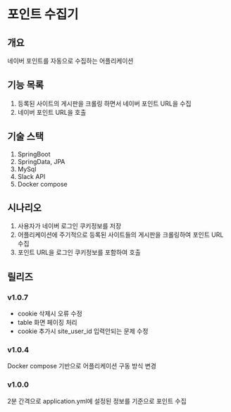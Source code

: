# 포인트 수집기
## 개요

네이버 포인트를 자동으로 수집하는 어플리케이션

## 기능 목록

1. 등록된 사이트의 게시판을 크롤링 하면서 네이버 포인트 URL을 수집
2. 네이버 포인트 URL을 호출

## 기술 스택

1. SpringBoot
2. SpringData, JPA
3. MySql
4. Slack API
5. Docker compose

## 시나리오

1. 사용자가 네이버 로그인 쿠키정보를 저장
2. 어플리케이션에 주기적으로 등록된 사이트들의 게시판을 크롤링하여 포인트 URL 수집
3. 포인트 URL을 로그인 쿠키정보를 포함하여 호출

## 릴리즈
### v1.0.7
- cookie 삭제시 오류 수정
- table 화면 페이징 처리
- cookie 추가시 site_user_id 입력안되는 문제 수정

### v1.0.4
Docker compose 기반으로 어플리케이션 구동 방식 변경

### v1.0.0
2분 간격으로 application.yml에 설정된 정보를 기준으로 포인트 수집